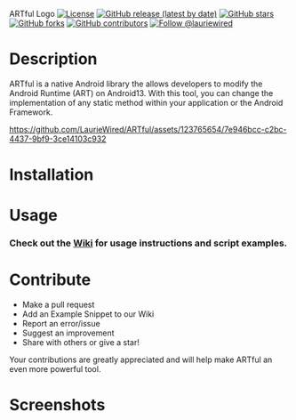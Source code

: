 ARTful Logo
[![License](http://img.shields.io/:license-apache-blue.svg)](http://www.apache.org/licenses/LICENSE-2.0.html)
[![GitHub release (latest by date)](https://img.shields.io/github/v/release/LaurieWired/ARTful)](https://github.com/LaurieWired/JADXecute/ARTful)
[![GitHub stars](https://img.shields.io/github/stars/LaurieWired/ARTful)](https://github.com/LaurieWired/JADXecute/stargazers)
[![GitHub forks](https://img.shields.io/github/forks/LaurieWired/ARTful)](https://github.com/LaurieWired/ARTful/network/members)
[![GitHub contributors](https://img.shields.io/github/contributors/LaurieWired/ARTful)](https://github.com/LaurieWired/ARTful/graphs/contributors)
[![Follow @lauriewired](https://img.shields.io/twitter/follow/lauriewired?style=social)](https://twitter.com/lauriewired)

# Description
ARTful is a native Android library the allows developers to modify the Android Runtime (ART) on Android13. With this tool, you can change the implementation of any static method within your application or the Android Framework.

https://github.com/LaurieWired/ARTful/assets/123765654/7e946bcc-c2bc-4437-9bf9-3ce14103c932

# Installation



# Usage

### Check out the **[Wiki](https://github.com/LaurieWired/ARTful/wiki/Usage)** for usage instructions and script examples.


# Contribute
- Make a pull request
- Add an Example Snippet to our Wiki
- Report an error/issue
- Suggest an improvement
- Share with others or give a star!

Your contributions are greatly appreciated and will help make ARTful an even more powerful tool.

# Screenshots
